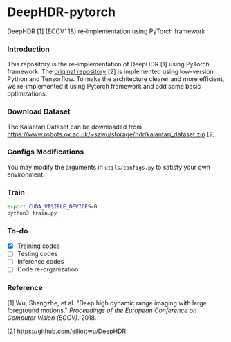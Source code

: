 # DeepHDR-pytorch
DeepHDR [1] (ECCV' 18) re-implementation using PyTorch framework

### Introduction

This repository is the re-implementation of DeepHDR [1] using PyTorch framework. The [original repository](https://github.com/elliottwu/DeepHDR) [2] is implemented using low-version Python and Tensorflow. To make the architecture clearer and more efficient, we re-implemented it using Pytorch framework and add some basic optimizations. 

### Download Dataset

The Kalantari Dataset can be downloaded from https://www.robots.ox.ac.uk/~szwu/storage/hdr/kalantari_dataset.zip [2].

### Configs Modifications

You may modify the arguments in `utils/configs.py` to satisfy your own environment.

### Train

```bash
export CUDA_VISIBLE_DEVICES=0
python3 train.py
```

### To-do

- [x] Training codes
- [ ] Testing codes
- [ ] Inference codes
- [ ] Code re-organization

### Reference

[1] Wu, Shangzhe, et al. "Deep high dynamic range imaging with large foreground motions." *Proceedings of the European Conference on Computer Vision (ECCV)*. 2018.

[2] https://github.com/elliottwu/DeepHDR



